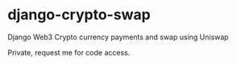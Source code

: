# django-crypto-swap
Django Web3 Crypto currency payments and swap using Uniswap

Private, request me for code access.
